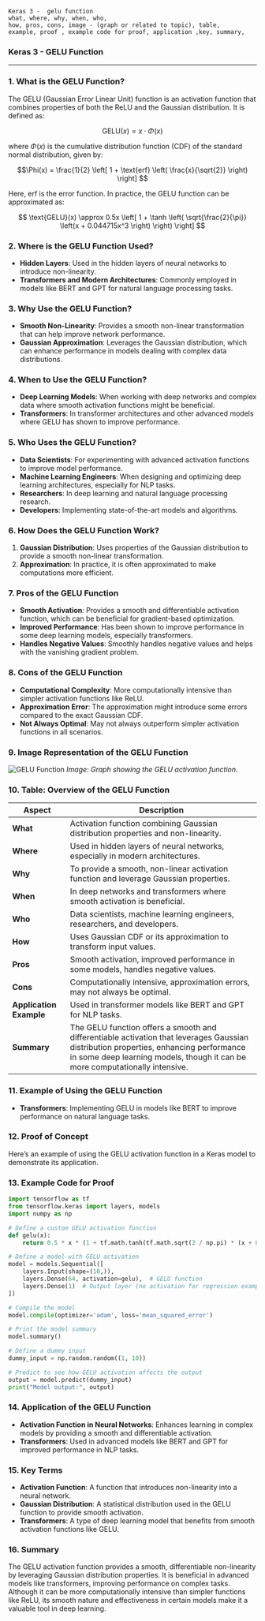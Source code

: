 ```code
Keras 3 -  gelu function
what, where, why, when, who, 
how, pros, cons, image - (graph or related to topic), table,
example, proof , example code for proof, application ,key, summary,
```
### **Keras 3 - GELU Function**

---

### **1. What is the GELU Function?**

The GELU (Gaussian Error Linear Unit) function is an activation function that combines properties of both the ReLU and the Gaussian distribution. It is defined as:

$$\text{GELU}(x) = x \cdot \Phi(x)$$

where $\Phi(x)$ is the cumulative distribution function (CDF) of the standard normal distribution, given by:

$$\Phi(x) = \frac{1}{2} \left[ 1 + \text{erf} \left( \frac{x}{\sqrt{2}} \right) \right] $$

Here, $\text{erf}$ is the error function. In practice, the GELU function can be approximated as:

$$ \text{GELU}(x) \approx 0.5x \left[ 1 + \tanh \left( \sqrt{\frac{2}{\pi}} \left(x + 0.044715x^3 \right) \right) \right] $$

### **2. Where is the GELU Function Used?**

- **Hidden Layers**: Used in the hidden layers of neural networks to introduce non-linearity.
- **Transformers and Modern Architectures**: Commonly employed in models like BERT and GPT for natural language processing tasks.

### **3. Why Use the GELU Function?**

- **Smooth Non-Linearity**: Provides a smooth non-linear transformation that can help improve network performance.
- **Gaussian Approximation**: Leverages the Gaussian distribution, which can enhance performance in models dealing with complex data distributions.

### **4. When to Use the GELU Function?**

- **Deep Learning Models**: When working with deep networks and complex data where smooth activation functions might be beneficial.
- **Transformers**: In transformer architectures and other advanced models where GELU has shown to improve performance.

### **5. Who Uses the GELU Function?**

- **Data Scientists**: For experimenting with advanced activation functions to improve model performance.
- **Machine Learning Engineers**: When designing and optimizing deep learning architectures, especially for NLP tasks.
- **Researchers**: In deep learning and natural language processing research.
- **Developers**: Implementing state-of-the-art models and algorithms.

### **6. How Does the GELU Function Work?**

1. **Gaussian Distribution**: Uses properties of the Gaussian distribution to provide a smooth non-linear transformation.
2. **Approximation**: In practice, it is often approximated to make computations more efficient.

### **7. Pros of the GELU Function**

- **Smooth Activation**: Provides a smooth and differentiable activation function, which can be beneficial for gradient-based optimization.
- **Improved Performance**: Has been shown to improve performance in some deep learning models, especially transformers.
- **Handles Negative Values**: Smoothly handles negative values and helps with the vanishing gradient problem.

### **8. Cons of the GELU Function**

- **Computational Complexity**: More computationally intensive than simpler activation functions like ReLU.
- **Approximation Error**: The approximation might introduce some errors compared to the exact Gaussian CDF.
- **Not Always Optimal**: May not always outperform simpler activation functions in all scenarios.

### **9. Image Representation of the GELU Function**

![GELU Function](https://github.com/engineer-ece/Keras-learn/blob/f0b57eb39e9ff4c17a4e0965ca314ec69331abfd/Keras3/02.%20Layers%20API/02.%20Layer%20activations/14.%20gelu%20function/gelu_function.png)
*Image: Graph showing the GELU activation function.*

### **10. Table: Overview of the GELU Function**

| **Aspect**              | **Description**                                                                                                                                                                                                 |
| ----------------------------- | --------------------------------------------------------------------------------------------------------------------------------------------------------------------------------------------------------------------- |
| **What**                | Activation function combining Gaussian distribution properties and non-linearity.                                                                                                                                     |
| **Where**               | Used in hidden layers of neural networks, especially in modern architectures.                                                                                                                                         |
| **Why**                 | To provide a smooth, non-linear activation function and leverage Gaussian properties.                                                                                                                                 |
| **When**                | In deep networks and transformers where smooth activation is beneficial.                                                                                                                                              |
| **Who**                 | Data scientists, machine learning engineers, researchers, and developers.                                                                                                                                             |
| **How**                 | Uses Gaussian CDF or its approximation to transform input values.                                                                                                                                                     |
| **Pros**                | Smooth activation, improved performance in some models, handles negative values.                                                                                                                                      |
| **Cons**                | Computationally intensive, approximation errors, may not always be optimal.                                                                                                                                           |
| **Application Example** | Used in transformer models like BERT and GPT for NLP tasks.                                                                                                                                                           |
| **Summary**             | The GELU function offers a smooth and differentiable activation that leverages Gaussian distribution properties, enhancing performance in some deep learning models, though it can be more computationally intensive. |

### **11. Example of Using the GELU Function**

- **Transformers**: Implementing GELU in models like BERT to improve performance on natural language tasks.

### **12. Proof of Concept**

Here’s an example of using the GELU activation function in a Keras model to demonstrate its application.

### **13. Example Code for Proof**

```python
import tensorflow as tf
from tensorflow.keras import layers, models
import numpy as np

# Define a custom GELU activation function
def gelu(x):
    return 0.5 * x * (1 + tf.math.tanh(tf.math.sqrt(2 / np.pi) * (x + 0.044715 * tf.math.pow(x, 3))))

# Define a model with GELU activation
model = models.Sequential([
    layers.Input(shape=(10,)),
    layers.Dense(64, activation=gelu),  # GELU function
    layers.Dense(1)  # Output layer (no activation for regression example)
])

# Compile the model
model.compile(optimizer='adam', loss='mean_squared_error')

# Print the model summary
model.summary()

# Define a dummy input
dummy_input = np.random.random((1, 10))

# Predict to see how GELU activation affects the output
output = model.predict(dummy_input)
print("Model output:", output)
```

### **14. Application of the GELU Function**

- **Activation Function in Neural Networks**: Enhances learning in complex models by providing a smooth and differentiable activation.
- **Transformers**: Used in advanced models like BERT and GPT for improved performance in NLP tasks.

### **15. Key Terms**

- **Activation Function**: A function that introduces non-linearity into a neural network.
- **Gaussian Distribution**: A statistical distribution used in the GELU function to provide smooth activation.
- **Transformers**: A type of deep learning model that benefits from smooth activation functions like GELU.

### **16. Summary**

The GELU activation function provides a smooth, differentiable non-linearity by leveraging Gaussian distribution properties. It is beneficial in advanced models like transformers, improving performance on complex tasks. Although it can be more computationally intensive than simpler functions like ReLU, its smooth nature and effectiveness in certain models make it a valuable tool in deep learning.
